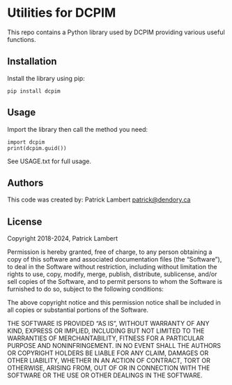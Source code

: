 # Utilities for DCPIM

This repo contains a Python library used by DCPIM providing various useful functions.


## Installation
Install the library using pip:
```
pip install dcpim
```


## Usage
Import the library then call the method you need:
```
import dcpim
print(dcpim.guid())
```
See USAGE.txt for full usage.


## Authors

This code was created by:
Patrick Lambert <patrick@dendory.ca>


## License

Copyright 2018-2024, Patrick Lambert

Permission is hereby granted, free of charge, to any person obtaining a copy of this software and associated documentation files (the “Software”), to deal in the Software without restriction, including without limitation the rights to use, copy, modify, merge, publish, distribute, sublicense, and/or sell copies of the Software, and to permit persons to whom the Software is furnished to do so, subject to the following conditions:

The above copyright notice and this permission notice shall be included in all copies or substantial portions of the Software.

THE SOFTWARE IS PROVIDED “AS IS”, WITHOUT WARRANTY OF ANY KIND, EXPRESS OR IMPLIED, INCLUDING BUT NOT LIMITED TO THE WARRANTIES OF MERCHANTABILITY, FITNESS FOR A PARTICULAR PURPOSE AND NONINFRINGEMENT. IN NO EVENT SHALL THE AUTHORS OR COPYRIGHT HOLDERS BE LIABLE FOR ANY CLAIM, DAMAGES OR OTHER LIABILITY, WHETHER IN AN ACTION OF CONTRACT, TORT OR OTHERWISE, ARISING FROM, OUT OF OR IN CONNECTION WITH THE SOFTWARE OR THE USE OR OTHER DEALINGS IN THE SOFTWARE.

